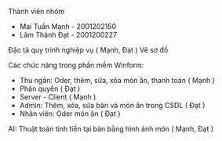 Thành viên nhóm
  + Mai Tuấn Mạnh - 2001202150
  + Lâm Thành Đạt - 2001200227

Đặc tả quy trình nghiệp vụ ( Mạnh, Đạt )
Vẽ sơ đồ

Các chức năng trong phần mềm
Winform:
 + Thu ngân: Oder, thêm, sửa, xóa món ăn, thanh toán ( Mạnh )
 + Phân quyền ( Đạt )
 + Server - Client ( Mạnh )
 + Admin: Thêm, xóa, sửa bàn và món ăn trong CSDL ( Đạt )
 + Nhân viên: Oder món ăn ( Đạt )
   
AI: Thuật toán tính tiền tại bàn bằng hình ảnh món ( Mạnh, Đạt )
